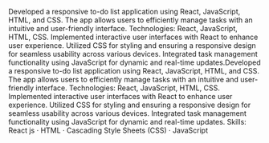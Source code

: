 Developed a responsive to-do list application using React, JavaScript, HTML, and CSS. The app allows users to efficiently manage tasks with an intuitive and user-friendly interface. Technologies: React, JavaScript, HTML, CSS. Implemented interactive user interfaces with React to enhance user experience. Utilized CSS for styling and ensuring a responsive design for seamless usability across various devices. Integrated task management functionality using JavaScript for dynamic and real-time updates.Developed a responsive to-do list application using React, JavaScript, HTML, and CSS. The app allows users to efficiently manage tasks with an intuitive and user-friendly interface. Technologies: React, JavaScript, HTML, CSS. Implemented interactive user interfaces with React to enhance user experience. Utilized CSS for styling and ensuring a responsive design for seamless usability across various devices. Integrated task management functionality using JavaScript for dynamic and real-time updates.
Skills: React js · HTML · Cascading Style Sheets (CSS) · JavaScript
